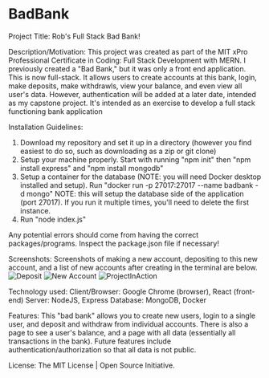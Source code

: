 # BadBank

Project Title: 
Rob's Full Stack Bad Bank!

Description/Motivation: 
This project was created as part of the MIT xPro Professional Certificate in Coding: Full Stack Development with MERN. I previously created a "Bad Bank," but it was only a front end application. This is now full-stack. It allows users to create accounts at this bank, login, make deposits, make withdrawls, view your balance, and even view all user's data. However, authentication will be added at a later date, intended as my capstone project. It's intended as an exercise to develop a full stack functioning bank application

Installation Guidelines: 
1) Download my repository and set it up in a directory (however you find easiest to do so, such as downloading as a zip or git clone) 
2) Setup your machine properly. Start with running "npm init" then "npm install express" and "npm install mongodb" 
3) Setup a container for the database (NOTE: you will need Docker desktop installed and setup). Run "docker run -p 27017:27017 --name badbank -d mongo"
   NOTE: this will setup the database side of the application (port 27017). If you run it multiple times, you'll need to delete the first instance. 
4) Run "node index.js"

Any potential errors should come from having the correct packages/programs. Inspect the package.json file if necessary! 

Screenshots: 
Screenshots of making a new account, depositing to this new account, and a list of new accounts after creating in the terminal are below. 
![Deposit](https://user-images.githubusercontent.com/76491829/130537005-70d50dde-cbfe-4c34-8005-bc3d63deedc3.JPG)
![New Account](https://user-images.githubusercontent.com/76491829/130537006-0ed2b0a4-6153-49a1-8cac-0ebd314b67fe.JPG)
![ProjectInAction](https://user-images.githubusercontent.com/76491829/130537007-10f6e537-f5d9-4806-8a83-6ab87b928317.JPG)


Technology used: 
Client/Browser: Google Chrome (browser), React (front-end) 
Server: NodeJS, Express
Database: MongoDB, Docker

Features: 
This "bad bank" allows you to create new users, login to a single user, and deposit and withdraw from individual accounts. There is also a page to see a user's balance, and a page with all data (essentially all transactions in the bank). Future features include authentication/authorization so that all data is not public. 

License: The MIT License | Open Source Initiative. 
